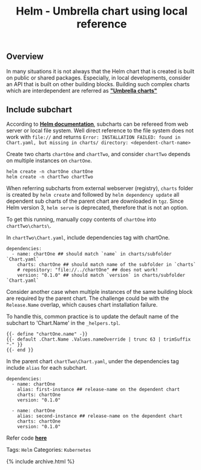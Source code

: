 ﻿---
layout: post
title: Helm - Umbrella chart using local reference
tags: k8s helm
---
<!-- Post Content -->

## Overview

In many situations it is not always that the Helm chart that is created is built on public or shared packages. Especially, in local developments, consider an API that is built on other building blocks. Building such complex charts which are interdependent are referred as __["Umbrella charts"](https://helm.sh/docs/howto/charts_tips_and_tricks/#complex-charts-with-many-dependencies)__

## Include subchart

According to __[Helm documentation](https://helm.sh/docs/topics/charts/#chart-dependencies)__, subcharts can be refereed from web server or local file system. Well direct reference to the file system does not work with `file://` and returns `Error: INSTALLATION FAILED: found in Chart.yaml, but missing in charts/ directory: <dependent-chart-name>`

Create two charts `chartOne` and `chartTwo`, and consider `chartTwo` depends on multiple instances on `chartOne`. 

 ```
 helm create -n chartOne chartOne
 helm create -n chartTwo chartTwo
 ```

When referring subcharts from external webserver (registry), `charts` folder is created by `helm create` and followed by `helm dependency update` all dependent sub charts of the parent chart are downloaded in `tgz`. Since Helm version 3, `helm serve` is deprecated, therefore that is not an option. 

To get this running, manually copy contents of `chartOne` into `chartTwo\charts\`. 

In `chartTwo\Chart.yaml`, include dependencies tag with chartOne. 

```
dependencies:
  - name: chartOne ## should match `name` in charts/subfolder `Chart.yaml`
    charts: chartOne ## should match name of the subfolder in `charts`
    # repository: "file://../chartOne" ## does not work!
    version: "0.1.0" ## should match `version` in charts/subfolder `Chart.yaml`
```

Consider another case when multiple instances of the same building block are required by the parent chart. The challenge could be with the `Release.Name` overlap, which causes chart installation failure. 

To handle this, common practice is to update the default name of the subchart to 'Chart.Name' in the `_helpers.tpl`. 

```
{{- define "chartOne.name" -}}
{{- default .Chart.Name .Values.nameOverride | trunc 63 | trimSuffix "-" }}
{{- end }}
```

In the parent chart `chartTwo\Chart.yaml`, under the dependencies tag include `alias` for each subchart. 

```
dependencies:
  - name: chartOne
    alias: first-instance ## release-name on the dependent chart
    charts: chartOne
    version: "0.1.0"

  - name: chartOne
    alias: second-instance ## release-name on the dependent chart
    charts: chartOne
    version: "0.1.0"
```

Refer code __[here](https://github.com/koushik-aravalli/development/tree/master/helm)__

Tags: `Helm`
Categories: `Kubernetes`

{% include archive.html %}